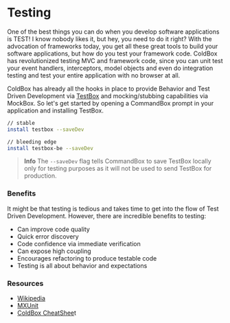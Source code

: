 # Testing

One of the best things you can do when you develop software applications is TEST! I know nobody likes it, but hey, you need to do it right? With the advocation of frameworks today, you get all these great tools to build your software applications, but how do you test your framework code. ColdBox has revolutionized testing MVC and framework code, since you can unit test your event handlers, interceptors, model objects and even do integration testing and test your entire application with no browser at all. 

ColdBox has already all the hooks in place to provide Behavior and Test Driven Development via [TestBox](http://www.ortussolutions.com/products/testbox) and mocking/stubbing capabilities via MockBox. So let's get started by opening a CommandBox prompt in your application and installing TestBox.

```bash
// stable
install testbox --saveDev

// bleeding edge
install testbox-be --saveDev
```

> **Info** The `--saveDev` flag tells CommandBox to save TestBox locally only for testing purposes as it will not be used to send TestBox for production.


### Benefits
It might be that testing is tedious and takes time to get into the flow of Test Driven Development. However, there are incredible benefits to testing:

* Can improve code quality
* Quick error discovery
* Code confidence via immediate verification
* Can expose high coupling
* Encourages refactoring to produce testable code
* Testing is all about behavior and expectations

### Resources

* [Wikipedia](http://en.wikipedia.org/wiki/Unit_test)
* [MXUnit](http://mxunit.org/)
* [ColdBox CheatShee](http://www.coldbox.org/downloads/ColdboxCheatSheet.pdf)t

